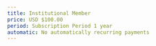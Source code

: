 ```yaml
---
title: Institutional Member
price: USD $100.00
period: Subscription Period 1 year
automatic: No automatically recurring payments
---
```


